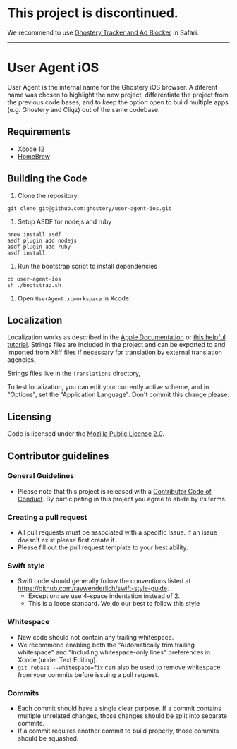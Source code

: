 # This project is discontinued.

We recommend to use [Ghostery Tracker and Ad Blocker](https://apps.apple.com/us/app/ghostery-privacy-ad-blocker/id6504861501) in Safari.

---

# User Agent iOS

User Agent is the internal name for the Ghostery iOS browser. A diferent name was chosen to highlight the new project, differentiate the project from the previous code bases, and to keep the option open to build multiple apps (e.g. Ghostery and Cliqz) out of the same codebase.

## Requirements

- Xcode 12
- [HomeBrew](https://brew.sh/)

## Building the Code

1. Clone the repository:
```shell
git clone git@github.com:ghostery/user-agent-ios.git
```

1. Setup ASDF for nodejs and ruby
```shell
brew install asdf
asdf plugin add nodejs
asdf plugin add ruby
asdf install
```

1. Run the bootstrap script to install dependencies
```shell
cd user-agent-ios
sh ./bootstrap.sh
```
1. Open `UserAgent.xcworkspace` in Xcode.

## Localization

Localization works as described in the [Apple Documentation](https://developer.apple.com/library/archive/documentation/MacOSX/Conceptual/BPInternational/LocalizingYourApp/LocalizingYourApp.html) or [this helpful tutorial](https://medium.com/swift-india/localize-your-apps-to-support-multiple-languages-ios-localization-ac7b612dbc58). Strings files are included in the project and can be exported to and imported from Xliff files if necessary for translation by external translation agencies.

Strings files live in the `Translations` directory,

To test localization, you can edit your currently active scheme, and in "Options", set the "Application Language". Don't commit this change please.

## Licensing

Code is licensed under the [Mozilla Public License 2.0](https://github.com/ghostery/user-agent-ios/blob/develop/LICENSE).

## Contributor guidelines

### General Guidelines

* Please note that this project is released with a [Contributor Code of Conduct](https://github.com/ghostery/user-agent-ios/blob/develop/CODE_OF_CONDUCT.md). By participating in this project you agree to abide by its terms.

### Creating a pull request

* All pull requests must be associated with a specific Issue. If an issue doesn't exist please first create it.
* Please fill out the pull request template to your best ability.

### Swift style

* Swift code should generally follow the conventions listed at https://github.com/raywenderlich/swift-style-guide.
  * Exception: we use 4-space indentation instead of 2.
  * This is a loose standard. We do our best to follow this style

### Whitespace

* New code should not contain any trailing whitespace.
* We recommend enabling both the "Automatically trim trailing whitespace" and "Including whitespace-only lines" preferences in Xcode (under Text Editing).
* <code>git rebase --whitespace=fix</code> can also be used to remove whitespace from your commits before issuing a pull request.

### Commits

* Each commit should have a single clear purpose. If a commit contains multiple unrelated changes, those changes should be split into separate commits.
* If a commit requires another commit to build properly, those commits should be squashed.
